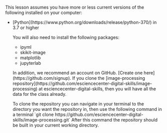<p>This lesson assumes you have more or less current versions of the following installed on your computer:<p>
<ul>
  <li> [Python](https://www.python.org/downloads/release/python-370/) in 3.7 or higher </li>

<p>You will also need to install the following packages:</p>
<ul>
  <li>ipyml</li>
<li>skikit-image</li> 
<li> matplotlib</li>
<li>jupyterlab</li>
  </ul>
<p>
In addition, we recommend an account on GitHub. [Create one here](https://github.com/signup).
If you clone the [image-processing repository](https://github.com/esciencecenter-digital-skills/image-processing) at esciencecenter-digital-skills, then you will have all the data for the class already.
  </p>
  <p>
To clone the repository  you can navigate in your terminal to the directory you want the repository in, then use the following command in a terminal 
`git clone https://github.com/esciencecenter-digital-skills/image-processing.git`
After this command the repository should be built in your current working directory.
  </p>
